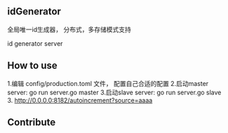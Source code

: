 ## idGenerator
全局唯一id生成器， 分布式，多存储模式支持

id generator server

## How to use

1.编辑 config/production.toml 文件， 配置自己合适的配置
2.启动master server:  go run server.go master
3.启动slave server: go run server.go slave
3. http://0.0.0.0:8182/autoincrement?source=aaaa


## Contribute

